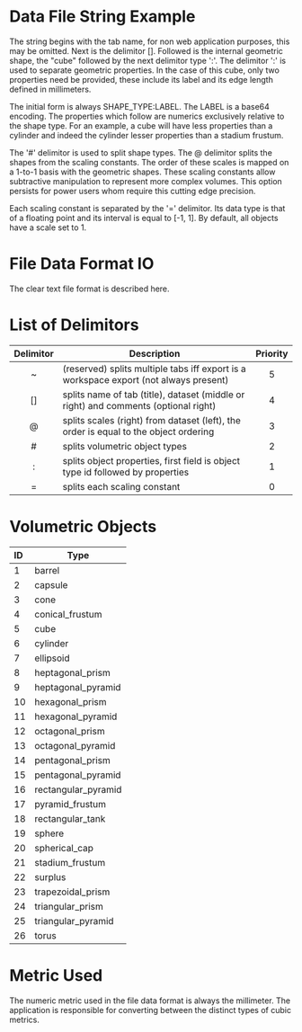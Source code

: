 # Data File String Example

The string begins with the tab name, for non web application purposes, this may be omitted. Next is the delimitor []. Followed is the internal geometric shape, the "cube" followed by the next delimitor type ':'. The delimitor ':' is used to separate geometric properties. In the case of this cube, only two properties need be provided, these include its label and its edge length defined in millimeters.

The initial form is always SHAPE_TYPE:LABEL. The LABEL is a base64 encoding. The properties which follow are numerics exclusively relative to the shape type. For an example, a cube will have less properties than a cylinder and indeed the cylinder lesser properties than a stadium frustum.

The '#' delimitor is used to split shape types. The @ delimitor splits the shapes from the scaling constants. The order of these scales is mapped on a 1-to-1 basis with the geometric shapes. These scaling constants allow subtractive manipulation to represent more complex volumes. This option persists for power users whom require this cutting edge precision.

Each scaling constant is separated by the '=' delimitor. Its data type is that of a floating point and its interval is equal to [-1, 1]. By default, all objects have a scale set to 1.

# File Data Format IO

The clear text file format is described here.

# List of Delimitors

| Delimitor | Description                                                                           | Priority |
|:---------:|---------------------------------------------------------------------------------------|:--------:|
| ~         | (reserved) splits multiple tabs iff export is a workspace export (not always present) | 5        |
| []        | splits name of tab (title), dataset (middle or right) and comments (optional right)   | 4        |
| @         | splits scales (right) from dataset (left), the order is equal to the object ordering  | 3        |
| \#        | splits volumetric object types                                                        | 2        |
| :         | splits object properties, first field is object type id followed by properties        | 1        |
| =         | splits each scaling constant                                                          | 0        |

# Volumetric Objects

| ID | Type |
|:---|------|
| 1  | barrel |
| 2  | capsule |
| 3  | cone |
| 4  | conical_frustum |
| 5  | cube |
| 6  | cylinder |
| 7  | ellipsoid |
| 8  | heptagonal_prism |
| 9  | heptagonal_pyramid |
| 10 | hexagonal_prism |
| 11 | hexagonal_pyramid |
| 12 | octagonal_prism |
| 13 | octagonal_pyramid |
| 14 | pentagonal_prism |
| 15 | pentagonal_pyramid |
| 16 | rectangular_pyramid |
| 17 | pyramid_frustum |
| 18 | rectangular_tank |
| 19 | sphere |
| 20 | spherical_cap |
| 21 | stadium_frustum |
| 22 | surplus |
| 23 | trapezoidal_prism |
| 24 | triangular_prism |
| 25 | triangular_pyramid |
| 26 | torus |

# Metric Used

The numeric metric used in the file data format is always the millimeter. The application is responsible for converting between the distinct types of cubic metrics.
